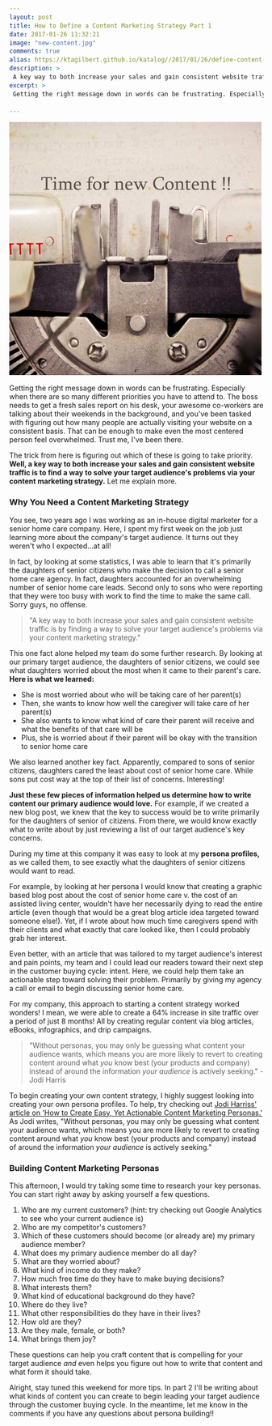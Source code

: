 ```yaml
---
layout: post
title: How to Define a Content Marketing Strategy Part 1
date: 2017-01-26 11:32:21
image: "new-content.jpg"
comments: true
alias: https://ktagilbert.github.io/katalog//2017/01/26/define-content-marketing-strategy.html
description: >
 A key way to both increase your sales and gain consistent website traffic is by writing finding a way to solve your target audience's problems. That's where a solid content marketing strategy comes in
excerpt: >
 Getting the right message down in words can be frustrating. Especially when there are so many different priorities you have to attend to.

---
```


![Content Marketing Strategy](/assets/new-content.jpg)

Getting the right message down in words can be frustrating. Especially when there are so many different priorities you have to attend to. The boss needs to get a fresh sales report on his desk, your awesome co-workers are talking about their weekends in the background, and you've been tasked with figuring out how many people are actually visiting your website on a consistent basis. That can be enough to make even the most centered person feel overwhelmed. Trust me, I've been there.

The trick from here is figuring out which of these is going to take priority. **Well, a key way to both increase your sales and gain consistent website traffic is to find a way to solve your target audience's problems via your content marketing strategy.** Let me explain more.

### Why You Need a Content Marketing Strategy

You see, two years ago I was working as an in-house digital marketer for a senior home care company. Here, I spent my first week on the job just learning more about the company's target audience. It turns out they weren't who I expected...at all!

In fact, by looking at some statistics, I was able to learn that it's primarily the daughters of senior citizens who make the decision to call a senior home care agency. In fact, daughters accounted for an overwhelming number of senior home care leads. Second only to sons who were reporting that they were too busy with work to find the time to make the same call. Sorry guys, no offense.

 > "A key way to both increase your sales and gain consistent website traffic is by finding a way to solve your target audience's problems via your content marketing strategy."

 This one fact alone helped my team do some further research. By looking at our primary target audience, the daughters of senior citizens, we could see what daughters worried about the most when it came to their parent's care. **Here is what we learned:**

 - She is most worried about who will be taking care of her parent(s)
 - Then, she wants to know how well the caregiver will take care of her parent(s)
 - She also wants to know what kind of care their parent will receive and what the benefits of that care will be
 - Plus, she is worried about if their parent will be okay with the transition to senior home care

We also learned another key fact. Apparently, compared to sons of senior citizens, daughters cared the least about cost of senior home care. While sons put cost way at the top of their list of concerns. Interesting!

**Just these few pieces of information helped us determine how to write content our primary audience would love.** For example, if we created a new blog post, we knew that the key to success would be to write primarily for the daughters of senior of citizens. From there, we would know exactly what to write about by just reviewing a list of our target audience's key concerns.

During my time at this company it was easy to look at my **persona profiles,** as we called them, to see exactly what the daughters of senior citizens would want to read.

For example, by looking at her persona I would know that creating a graphic based blog post about the cost of senior home care v. the cost of an assisted living center, wouldn't have her necessarily dying to read the entire article (even though that would be a great blog article idea targeted toward someone else!). Yet, if I wrote about how much time caregivers spend with their clients and what exactly that care looked like, then I could probably grab her interest.

Even better, with an article that was tailored to my target audience's interest and pain points, my team and I could lead our readers toward their next step in the customer buying cycle: intent. Here, we could help them take an actionable step  toward solving their problem. Primarily by giving my agency a call or email to begin discussing senior home care.

For my company, this approach to starting a content strategy worked wonders! I mean, we were able to create a 64% increase in site traffic over a period of just 8 months! All by creating regular content via blog articles, eBooks, infographics, and drip campaigns.

>"Without personas, you may only be guessing what content your audience wants, which means you are more likely to revert to creating content around what *you* know best (your products and company) instead of around the information *your audience* is actively seeking." - Jodi Harris

To begin creating your own content strategy, I highly suggest looking into creating your own persona profiles. To help, try checking out [Jodi Harriss' article on 'How to Create Easy, Yet Actionable Content Marketing Personas.'](http://contentmarketinginstitute.com/2015/04/content-marketing-personas/) As Jodi writes, "Without personas, you may only be guessing what content your audience wants, which means you are more likely to revert to creating content around what *you* know best (your products and company) instead of around the information *your audience* is actively seeking."

### Building Content Marketing Personas

This afternoon, I would try taking some time to research your key personas. You can start right away by asking yourself a few questions.

1. Who are my current customers? (hint: try checking out Google Analytics to see who your current audience is)
2. Who are my competitor's customers?
3. Which of these customers should become (or already are) my primary audience member?
4. What does my primary audience member do all day?
5. What are they worried about?
6. What kind of income do they make?
7. How much free time do they have to make buying decisions?
8. What interests them?
9. What kind of educational background do they have?
10. Where do they live?
11. What other responsibilities do they have in their lives?
12. How old are they?
13. Are they male, female, or both?
14. What brings them joy?

These questions can help you craft content that is compelling for your target audience *and* even helps you figure out how to write that content and what form it should take.

Alright, stay tuned this weekend for more tips. In part 2 I'll be writing about what kinds of content you can create to begin leading your target audience through the customer buying cycle. In the meantime, let me know in the comments if you have any questions about persona building!!
